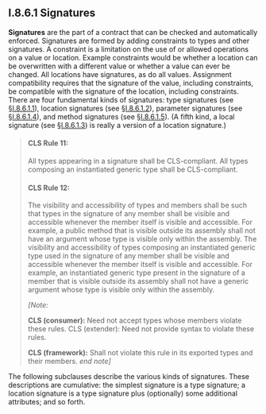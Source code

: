 ## I.8.6.1 Signatures

**Signatures** are the part of a contract that can be checked and automatically enforced. Signatures are formed by adding constraints to types and other signatures. A constraint is a limitation on the use of or allowed operations on a value or location. Example constraints would be whether a location can be overwritten with a different value or whether a value can ever be changed. All locations have signatures, as do all values. Assignment compatibility requires that the signature of the value, including constraints, be compatible with the signature of the location, including constraints. There are four fundamental kinds of signatures: type signatures (see §[I.8.6.1.1](i.8.6.1.1-type-signatures.md)), location signatures (see §[I.8.6.1.2](i.8.6.1.2-location-signatures.md)), parameter signatures (see §[I.8.6.1.4](i.8.6.1.4-paramater-signatures.md)), and method signatures (see §[I.8.6.1.5](i.8.6.1.5-method-signatures.md)). (A fifth kind, a local signature (see §[I.8.6.1.3](i.8.6.1.3-local-signatures.md)) is really a version of a location signature.)

> #### CLS Rule 11:
>
> All types appearing in a signature shall be CLS-compliant. All types composing an instantiated generic type shall be CLS-compliant.
>
> #### CLS Rule 12:
>
> The visibility and accessibility of types and members shall be such that types in the signature of any member shall be visible and accessible whenever the member itself is visible and accessible. For example, a public method that is visible outside its assembly shall not have an argument whose type is visible only within the assembly. The visibility and accessibility of types composing an instantiated generic type used in the signature of any member shall be visible and accessible whenever the member itself is visible and accessible. For example, an instantiated generic type present in the signature of a member that is visible outside its assembly shall not have a generic argument whose type is visible only within the assembly.
>
> _[Note:_
>
> **CLS (consumer):** Need not accept types whose members violate these rules. CLS (extender): Need not provide syntax to violate these rules.
>
> **CLS (framework):** Shall not violate this rule in its exported types and their members. _end note]_

The following subclauses describe the various kinds of signatures. These descriptions are cumulative: the simplest signature is a type signature; a location signature is a type signature plus (optionally) some additional attributes; and so forth.
